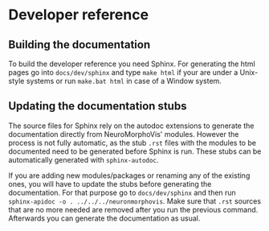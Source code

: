 # Developer reference

## Building the documentation

To build the developer reference you need Sphinx. For generating the html
pages go into `docs/dev/sphinx` and type `make html` if your are under a
Unix-style systems or run `make.bat html` in case of a Window system.

## Updating the documentation stubs

The source files for Sphinx rely on the autodoc extensions to generate the
documentation directly from NeuroMorphoVis' modules. However the process
is not fully automatic, as the stub `.rst` files with the modules to be
documented need to be generated before Sphinx is run. These stubs can be
automatically generated with `sphinx-autodoc`.

If you are adding new modules/packages or renaming any of the existing ones, you
will have to update the stubs before generating the documentation. For that
purpose go to `docs/dev/sphinx` and then run
`sphinx-apidoc -o . ../../../neuronmorphovis`. Make sure that `.rst` sources
that are no more needed are removed after you run the previous command.
Afterwards you can generate the documentation as usual.
